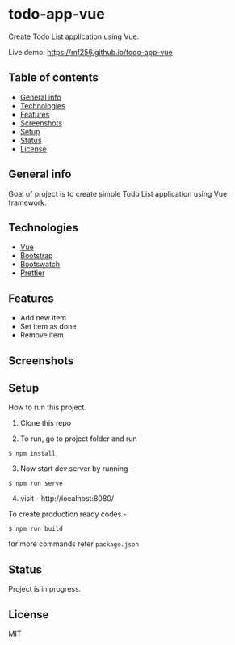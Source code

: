 # todo-app-vue

Create Todo List application using Vue.

Live demo: https://mf256.github.io/todo-app-vue

## Table of contents

- [General info](#general-info)
- [Technologies](#technologies)
- [Features](#features)
- [Screenshots](#screenshots)
- [Setup](#setup)
- [Status](#status)
- [License](#license)

## General info

Goal of project is to create simple Todo List application using Vue framework.

## Technologies

- [Vue](https://vuejs.org/)
- [Bootstrap](https://getbootstrap.com/)
- [Bootswatch](https://bootswatch.com/)
- [Prettier](https://prettier.io)

## Features

- Add new item
- Set item as done
- Remove item

## Screenshots



## Setup

How to run this project.

1. Clone this repo

2. To run, go to project folder and run

`$ npm install`

3. Now start dev server by running -

`$ npm run serve`

4. visit - http://localhost:8080/

To create production ready codes -

`$ npm run build`

for more commands refer `package.json`

## Status

Project is in progress.

## License

MIT
